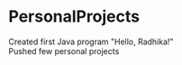 # PersonalProjects
  Created first Java program "Hello, Radhika!"<br>
  Pushed few personal projects
